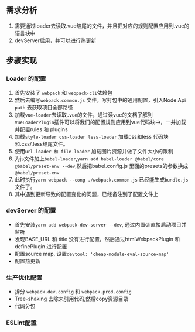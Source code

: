 
## 需求分析
1. 需要通过loader去读取.vue结尾的文件，并且把对应的规则配置应用到.vue的语言块中
2. devServer启用，并可以进行热更新

<!-- 2. vue-cli 可以devServer 进行热更新
3. devServer 的时候可以即时lint
4. 通过plugin 能把文件压缩到dist 目录 -->

## 步骤实现

### Loader 的配置
1. 首先安装了 `webpack` 和 `webpack-cli`依赖包
2. 然后去编写`webpack.common.js` 文件，写打包中的通用配置，引入Node Api `path` 去获取项目全部路径
3. 加载`vue-loader`去读取`.vue`的文件，通过读vue的文档了解到`VueLoaderPlugin`插件可以将我们的配置规则应用到vue代码块中，一并加载并配置rules 和 plugins
4. 加载`style-loader css-loader less-loader` 加载css和less 代码块和.css/.less结尾文件。
5. 使用`url-loader 和 file-loader` 加载图片资源并做了文件大小的限制
6. 为js文件加上`babel-loader`,`yarn add babel-loader @babel/core @babel/preset-env --dev`,然后把babel.config.js 里面的presets的参数换成`@babel/preset-env`
7. 此时执行`yarn webpack --cong ./webpack.common.js` 已经能生成`bundle.js`文件了。
8. 其中遇到更新导致的配置变化的问题，已经备注到了配置文件上

### devServer 的配置
- 首先安装`yarn add webpack-dev-server --dev`, 通过内置cli直接启动项目并监听
- 发现BASE_URL 和 title 没有进行配置，然后通过htmlWebpackPlugin 和 definePlugin 进行配置
- 配置source map, 设置`devtool: 'cheap-module-eval-source-map'`
- 配置热更新

### 生产优化配置
- 拆分 `webpack.dev.config` 和 `webpack.prod.config`
- Tree-shaking 去除未引用代码,然后copy资源目录
- 代码分包

### ESLint配置
